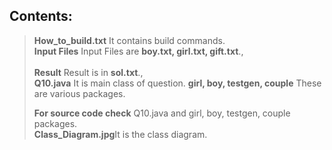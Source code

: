 ## Contents:
><b>How_to_build.txt</b> It contains build commands.
><br><b>Input Files</b> Input Files are <b>boy.txt, girl.txt, gift.txt</b>.,<br>
><br><b>Result</b> Result is in <b>sol.txt</b>.,<br>
><b>Q10.java</b> It is main class of question.
><b>girl, boy, testgen, couple</b> These are various packages.
>
><b>For source code check</b> Q10.java and girl, boy, testgen, couple packages.
><br><b>Class_Diagram.jpg</b>It is the class diagram.
